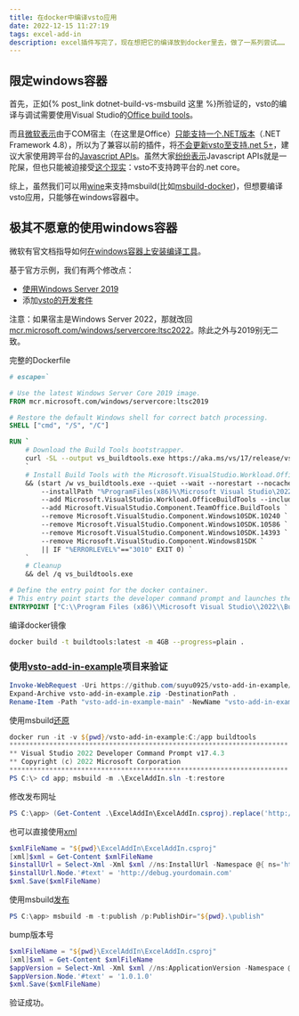 ```yaml
---
title: 在docker中编译vsto应用
date: 2022-12-15 11:27:19
tags: excel-add-in
description: excel插件写完了，现在想把它的编译放到docker里去，做了一系列尝试……
---
```

## 限定windows容器
首先，正如{% post_link dotnet-build-vs-msbuild 这里 %}所验证的，vsto的编译与调试需要使用Visual Studio的[Office build tools](https://visualstudio.microsoft.com/zh-hans/vs/features/office-tools/)。

而且[微软表示](https://developercommunity.visualstudio.com/t/please-port-visual-studio-tools-for-office-vsto-to/757925#T-N1439688)由于COM宿主（在这里是Office）[只能支持一个.NET版本](https://github.com/dotnet/runtime/issues/12018#issuecomment-551214265)（.NET Framework 4.8），所以为了兼容以前的插件，将[不会更新vsto至支持.net 5+](https://github.com/dotnet/core/issues/5156#issuecomment-853430132)，建议大家使用跨平台的[Javascript APIs](https://learn.microsoft.com/en-us/office/dev/add-ins/overview/office-add-ins)。虽然大家[纷纷表示](https://developercommunity.visualstudio.com/t/please-port-visual-studio-tools-for-office-vsto-to/757925#T-N1440449)Javascript APIs就是一陀屎，但也只能被迫接受[这个现实](https://learn.microsoft.com/en-us/visualstudio/vsto/getting-started-programming-vsto-add-ins)：vsto不支持跨平台的.net core。

综上，虽然我们可以用[wine](https://www.winehq.org/)来支持msbuild(比如[msbuild-docker](https://github.com/RektInator/msbuild-docker))，但想要编译vsto应用，只能够在windows容器中。

## 极其不愿意的使用windows容器

微软有官文档指导如何[在windows容器上安装编译工具](https://learn.microsoft.com/en-us/visualstudio/install/build-tools-container)。

基于官方示例，我们有两个修改点：
- [使用Windows Server 2019](https://learn.microsoft.com/en-us/virtualization/windowscontainers/deploy-containers/version-compatibility)
- 添加[vsto的开发套件](https://learn.microsoft.com/en-us/visualstudio/install/workload-component-id-vs-build-tools#officesharepoint-build-tools)

注意：如果宿主是Windows Server 2022，那就改回[mcr.microsoft.com/windows/servercore:ltsc2022](https://hub.docker.com/_/microsoft-windows-servercore)。除此之外与2019别无二致。

完整的Dockerfile
```Dockerfile
# escape=`

# Use the latest Windows Server Core 2019 image.
FROM mcr.microsoft.com/windows/servercore:ltsc2019

# Restore the default Windows shell for correct batch processing.
SHELL ["cmd", "/S", "/C"]

RUN `
    # Download the Build Tools bootstrapper.
    curl -SL --output vs_buildtools.exe https://aka.ms/vs/17/release/vs_buildtools.exe `
    `
    # Install Build Tools with the Microsoft.VisualStudio.Workload.OfficeBuildTools workload, excluding workloads and components with known issues.
    && (start /w vs_buildtools.exe --quiet --wait --norestart --nocache `
        --installPath "%ProgramFiles(x86)%\Microsoft Visual Studio\2022\BuildTools" `
        --add Microsoft.VisualStudio.Workload.OfficeBuildTools --includeRecommended `
        --add Microsoft.VisualStudio.Component.TeamOffice.BuildTools `
        --remove Microsoft.VisualStudio.Component.Windows10SDK.10240 `
        --remove Microsoft.VisualStudio.Component.Windows10SDK.10586 `
        --remove Microsoft.VisualStudio.Component.Windows10SDK.14393 `
        --remove Microsoft.VisualStudio.Component.Windows81SDK `
        || IF "%ERRORLEVEL%"=="3010" EXIT 0) `
    `
    # Cleanup
    && del /q vs_buildtools.exe

# Define the entry point for the docker container.
# This entry point starts the developer command prompt and launches the PowerShell shell.
ENTRYPOINT ["C:\\Program Files (x86)\\Microsoft Visual Studio\\2022\\BuildTools\\Common7\\Tools\\VsDevCmd.bat", "&&", "powershell.exe", "-NoLogo", "-ExecutionPolicy", "Bypass"]
```

编译docker镜像
```bash
docker build -t buildtools:latest -m 4GB --progress=plain .
```

### 使用[vsto-add-in-example](https://github.com/suyu0925/vsto-add-in-example)项目来验证
```powershell
Invoke-WebRequest -Uri https://github.com/suyu0925/vsto-add-in-example/archive/refs/heads/main.zip -OutFile vsto-add-in-example.zip
Expand-Archive vsto-add-in-example.zip -DestinationPath .
Rename-Item -Path "vsto-add-in-example-main" -NewName "vsto-add-in-example"
```

使用msbuild[还原](https://learn.microsoft.com/en-us/visualstudio/msbuild/walkthrough-using-msbuild)
```powershell
docker run -it -v ${pwd}/vsto-add-in-example:C:/app buildtools
**********************************************************************
** Visual Studio 2022 Developer Command Prompt v17.4.3
** Copyright (c) 2022 Microsoft Corporation
**********************************************************************
PS C:\> cd app; msbuild -m .\ExcelAddIn.sln -t:restore
```

修改发布网址
```powershell
PS C:\app> (Get-Content .\ExcelAddIn\ExcelAddIn.csproj).replace('http://your.domain.com', 'http://debug.yourdomain.com') | Set-Content .\ExcelAddIn\ExcelAddIn.csproj
```
也可以直接使用[xml](https://learn.microsoft.com/en-us/powershell/module/microsoft.powershell.utility/select-xml#examples)
```powershell
$xmlFileName = "${pwd}\ExcelAddIn\ExcelAddIn.csproj"
[xml]$xml = Get-Content $xmlFileName
$installUrl = Select-Xml -Xml $xml //ns:InstallUrl -Namespace @{ ns='http://schemas.microsoft.com/developer/msbuild/2003' }
$installUrl.Node.'#text' = 'http://debug.yourdomain.com'
$xml.Save($xmlFileName)
```

使用msbuild[发布](https://learn.microsoft.com/en-us/visualstudio/deployment/building-clickonce-applications-from-the-command-line)
```powershell
PS C:\app> msbuild -m -t:publish /p:PublishDir="${pwd}.\publish"
```

bump版本号
```powershell
$xmlFileName = "${pwd}\ExcelAddIn\ExcelAddIn.csproj"
[xml]$xml = Get-Content $xmlFileName
$appVersion = Select-Xml -Xml $xml //ns:ApplicationVersion -Namespace @{ ns='http://schemas.microsoft.com/developer/msbuild/2003' }
$appVersion.Node.'#text' = '1.0.1.0'
$xml.Save($xmlFileName)
```

验证成功。
